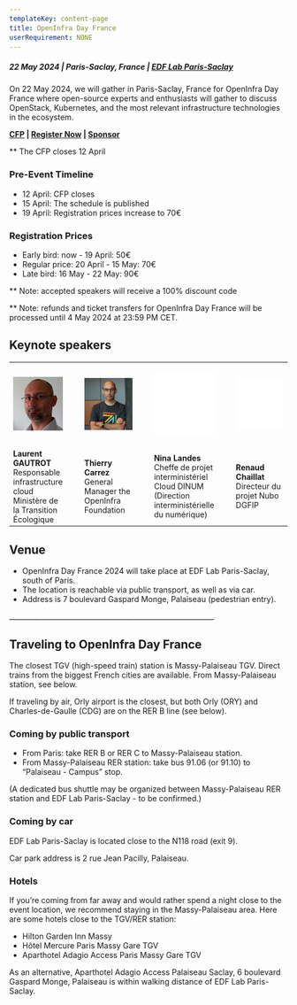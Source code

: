 ```yaml
---
templateKey: content-page
title: OpenInfra Day France
userRequirement: NONE
---
```

##### 22 May 2024 | Paris-Saclay, France | [EDF Lab Paris-Saclay](https://maps.app.goo.gl/sxxPmcTnYe4Dh3f18)

On 22 May 2024, we will gather in Paris-Saclay, France for OpenInfra Day France where open-source experts and enthusiasts will gather to discuss OpenStack, Kubernetes, and the most relevant infrastructure technologies in the ecosystem.

**[CFP](https://openinfrafoundation.formstack.com/forms/2024_openinfra_days_france_cfp) | [Register Now](https://oideurope2024.openinfra.dev/#registration=1) | [Sponsor](https://openinfra.dev/events/sponsorship#France)**

\*\* The CFP closes 12 April

### Pre-Event Timeline

* 12 April: CFP closes
* 15 April: The schedule is published
* 19 April: Registration prices increase to 70€

### Registration Prices

* Early bird: now - 19 April: 50€
* Regular price: 20 April - 15 May: 70€
* Late bird: 16 May - 22 May: 90€

\*\* Note: accepted speakers will receive a 100% discount code

\*\* Note: refunds and ticket transfers for OpenInfra Day France will be processed until 4 May 2024 at 23:59 PM CET.

## Keynote speakers

<table><tr><td style="width:20%">

![Laurent Gautrot](laurent-300.jpg)

</td><td  style="width:5%">&nbsp;</td><td style="width:20%">

![Thierry Carrez](thierrycarrez-300.jpg)

</td><td  style="width:5%">&nbsp;</td><td style="width:20%">

![](300blank.png)

</td><td  style="width:5%">&nbsp;</td><td style="width:20%">

![](300blank.png)

</td></tr><tr><td style="width:20%"><b>Laurent GAUTROT</b><br/>Responsable infrastructure cloud Ministère de la Transition Écologique</td><td  style="width:5%">&nbsp;</td><td  style="width:20%"><b>Thierry Carrez</b><br/>General Manager the OpenInfra Foundation</td><td  style="width:5%">&nbsp;</td><td style="width:20%"><b>Nina Landes</b><br/>
Cheffe de projet interministériel Cloud DINUM (Direction interministérielle du numérique)</td><td style="width:5%">&nbsp;</td><td  style="width:20%"><b>Renaud Chaillat</b><br/>
Directeur du projet Nubo DGFIP</td></tr></table>

## Venue

* OpenInfra Day France 2024 will take place at EDF Lab Paris-Saclay, south of Paris.
* The location is reachable via public transport, as well as via car.
* Address is 7 boulevard Gaspard Monge, Palaiseau (pedestrian entry).

\_\_\_\_\_\_\_\_\_\_\_\_\_\_\_\_\_\_\_\_\_\_\_\_\_\_\_\_\_\_\_\_\_\_\_\_\_\_\_\_\_\_\_\_\_\_\_\_\_\_\_\_\_\_\_\_\_\_

## Traveling to OpenInfra Day France

The closest TGV (high-speed train) station is Massy-Palaiseau TGV. Direct trains from the biggest French cities are available. From Massy-Palaiseau station, see below.

If traveling by air, Orly airport is the closest, but both Orly (ORY) and Charles-de-Gaulle (CDG) are on the RER B line (see below).

### Coming by public transport

* From Paris: take RER B or RER C to Massy-Palaiseau station.
* From Massy-Palaiseau RER station: take bus 91.06 (or 91.10) to “Palaiseau - Campus” stop.

(A dedicated bus shuttle may be organized between Massy-Palaiseau RER station and EDF Lab Paris-Saclay - to be confirmed.)

### Coming by car

EDF Lab Paris-Saclay is located close to the N118 road (exit 9).

Car park address is 2 rue Jean Pacilly, Palaiseau.

### Hotels

If you’re coming from far away and would rather spend a night close to the event location, we recommend staying in the Massy-Palaiseau area. Here are some hotels close to the TGV/RER station:

* Hilton Garden Inn Massy
* Hôtel Mercure Paris Massy Gare TGV
* Aparthotel Adagio Access Paris Massy Gare TGV

As an alternative, Aparthotel Adagio Access Palaiseau Saclay, 6 boulevard Gaspard Monge, Palaiseau is within walking distance of EDF Lab Paris-Saclay.